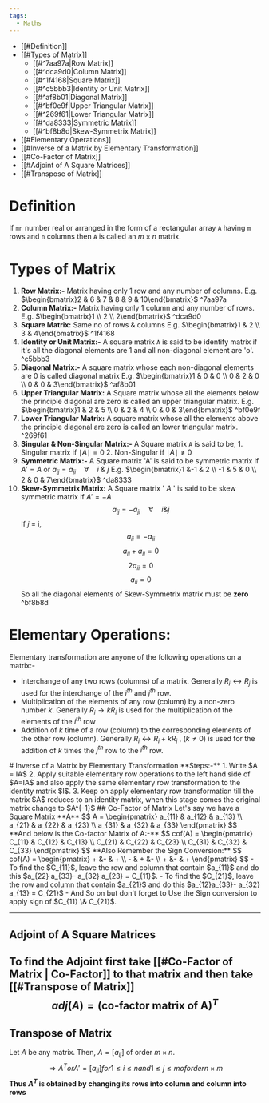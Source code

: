 ```yaml
---
tags:
  - Maths
---
```

- [[#Definition]]
- [[#Types of Matrix]]
	- [[#^7aa97a|Row Matrix]]
	- [[#^dca9d0|Column Matrix]]
	- [[#^1f4168|Square Matrix]]
	- [[#^c5bbb3|Identity or Unit Matrix]]
	- [[#^af8b01|Diagonal Matrix]]
	- [[#^bf0e9f|Upper Triangular Matrix]]
	- [[#^269f61|Lower Triangular Matrix]]
	- [[#^da8333|Symmetric Matrix]]
	- [[#^bf8b8d|Skew-Symmetrix Matrix]]
- [[#Elementary Operations]]
- [[#Inverse of a Matrix by Elementary Transformation]]
- [[#Co-Factor of Matrix]]
- [[#Adjoint of A Square Matrices]]
- [[#Transpose of Matrix]]
# Definition
If `mn` number real or arranged in the form of a rectangular array `A` having `m` rows and `n` columns then `A` is called an $m\times n$ matrix.
# Types of Matrix
1. **Row Matrix:-**
   Matrix having only 1 row and any number of columns.
   E.g. $\begin{bmatrix}2 & 6 & 7 & 8 & 9 & 10\end{bmatrix}$
    ^7aa97a
2.  **Column Matrix:-**
   Matrix having only 1 column and any number of rows.
   E.g. $\begin{bmatrix}1 \\ 2 \\ 2\end{bmatrix}$ ^dca9d0
3. **Square Matrix:**
   Same no of rows & columns
   E.g. $\begin{bmatrix}1 & 2 \\ 3 & 4\end{bmatrix}$ ^1f4168
4. **Identity or Unit Matrix:-**
   A square matrix `A` is said to be identify matrix if it's all the diagonal elements are $1$ and all non-diagonal element are 'o'. ^c5bbb3
   <div style="page-break-after: always;"></div>
1. **Diagonal Matrix:-**
   A square matrix whose each non-diagonal elements are $0$ is called diagonal matrix
   E.g. $\begin{bmatrix}1 & 0 & 0 \\ 0 & 2 & 0 \\ 0 & 0 & 3\end{bmatrix}$ ^af8b01
6. **Upper Triangular Matrix:**
   A Square matrix whose all the elements below the principle diagonal are zero is called an upper triangular matrix.
   E.g. $\begin{bmatrix}1 & 2 & 5 \\ 0 & 2 & 4 \\ 0 & 0 & 3\end{bmatrix}$ ^bf0e9f
7. **Lower Triangular Matrix:**
   A square matrix whose all the elements above the principle diagonal are zero is called an lower triangular matrix. ^269f61
8. **Singular & Non-Singular Matrix:-**
   A Square matrix `A` is said to be,
	   1. Singular matrix if $\mid A \mid = 0$
	   2. Non-Singular if $\mid A\mid \ne 0$
9. **Symmetric Matrix:-**
   A Square matrix 'A' is said to be symmetric matrix if $A' = A$ or $a_{ij} = a_{ji} \quad \forall \quad i \ \& \  j$
   E.g. $\begin{bmatrix}1 &-1 & 2 \\ -1 & 5 & 0 \\  2 & 0 & 7\end{bmatrix}$ ^da8333
10. **Skew-Symmetrix Matrix:**
    A Square matrix ' $A$ ' is said to be skew symmetric matrix if $A' =-A$
    $$a_{ij} =-a_{ji} \quad \forall \quad i 
    \& j$$
    If $j$ = i,
    $$a_{ii} =-a_{ii}$$
    $$a_{ii} + a_{ii} = 0$$
    $$2a_{ii} = 0$$
    $$a_{ii} = 0$$
    So all the diagonal elements of Skew-Symmetrix matrix must be **zero**    ^bf8b8d

# Elementary Operations:
Elementary transformation are anyone of the following operations on a matrix:-
- Interchange of any two rows (columns) of a matrix.
  Generally $R_{i} \leftrightarrow R_{j}$ is used for the interchange of the $i^{th}$ and $j^{th}$ row.
- Multiplication of the elements of any row (column) by a non-zero number $k$.
  Generally $R_{i}\to kR_{i}$ is used for the multiplication of the elements of the $i^{th}$ row
- Addition of $k$ time of a row (column) to the corresponding elements of the other row (column).
  Generally $R_{i} \leftrightarrow R_{i} + kR_{j}$ , $(k \ne 0)$ is used for the addition of $k$ times the $j^{th}$ row to the $i^{th}$ row.
<div style="page-break-after: always;"></div>
# Inverse of a Matrix by Elementary Transformation
**Steps:-**
1. Write $A = IA$
2. Apply suitable elementary row operations to the left hand side of $A=IA$ and also apply the same elementary row transformation to the identity matrix $I$.
3. Keep on apply elementary row transformation till the matrix $A$ reduces to an identity matrix, when this stage comes the original matrix change to $A^{-1}$
## Co-Factor of Matrix
Let's say we have a Square Matrix **A** 
$$
A = \begin{pmatrix}
a_{11} & a_{12} & a_{13} \\
a_{21} & a_{22} & a_{23}  \\
a_{31} & a_{32} & a_{33}
\end{pmatrix}
$$
**And below is the Co-factor Matrix of A:-**
$$
cof(A) = \begin{pmatrix}
C_{11} & C_{12} & C_{13} \\
C_{21} & C_{22} & C_{23}  \\
C_{31} & C_{32} & C_{33}
\end{pmatrix}
$$
**Also Remember the Sign Conversion:**
$$
cof(A) = \begin{pmatrix}
+ &- & + \\
- & + &- \\
+ &- & + 
\end{pmatrix}
$$
- To find the $C_{11}$, leave the row and column that contain $a_{11}$ and do this $a_{22} a_{33}- a_{32} a_{23} = C_{11}$.
- To find the $C_{21}$, leave the row and column that contain $a_{21}$ and do this $a_{12}a_{33}- a_{32} a_{13} = C_{21}$
- And So on but don't forget to Use the Sign conversion to apply sign of $C_{11} \& C_{21}$.

---
## Adjoint of A Square Matrices
To find the Adjoint first take [[#Co-Factor of Matrix | Co-Factor]] to that matrix and then take [[#Transpose of Matrix]]
$$
adj(A) = \text{(co-factor matrix of A)}^T
$$
---
## Transpose of Matrix
Let *A* be any matrix. Then, $A = [a_{ij}]$ of order $m\times n$.
$$\Rightarrow A^T or A' = [a_{ij}] for 1 \leq i \leq n and 1 \leq j \leq m of order n\times m$$
**Thus $A^T$ is obtained by changing its rows into column and column into rows**